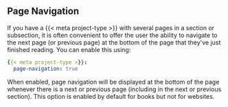 ## Page Navigation

If you have a {{< meta project-type >}} with several pages in a section or subsection, it is often convenient to offer the user the ability to navigate to the next page (or previous page) at the bottom of the page that they've just finished reading. You can enable this using:

``` yaml
{{< meta project-type >}}:
  page-navigation: true
```

When enabled, page navigation will be displayed at the bottom of the page whenever there is a next or previous page (including in the next or previous section). This option is enabled by default for books but not for websites.

